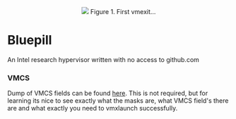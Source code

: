 <p align="center">
  <img src="https://imgur.com/b1bYNZU.png"/>
Figure 1. First vmexit...
</p>

# Bluepill

An Intel research hypervisor written with no access to github.com

### VMCS

Dump of VMCS fields can be found [here](https://githacks.org/_xeroxz/bluepill/-/blob/master/VMCS.md). This is not required, but for learning its nice to
see exactly what the masks are, what VMCS field's there are and what exactly you need to vmxlaunch successfully.